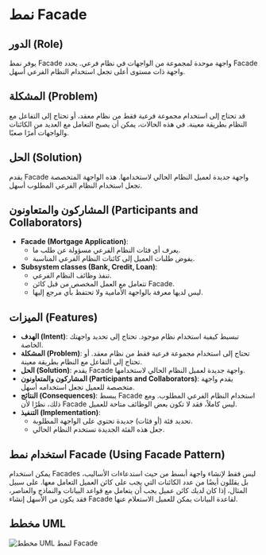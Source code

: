# نمط Facade

## الدور (Role)

يوفر نمط Facade واجهة موحدة لمجموعة من الواجهات في نظام فرعي. يحدد Facade واجهة ذات مستوى أعلى تجعل استخدام النظام الفرعي أسهل.

## المشكلة (Problem)

قد تحتاج إلى استخدام مجموعة فرعية فقط من نظام معقد، أو تحتاج إلى التفاعل مع النظام بطريقة معينة. في هذه الحالات، يمكن أن يصبح التعامل مع العديد من الكائنات والواجهات أمرًا صعبًا.

## الحل (Solution)

يقدم Facade واجهة جديدة لعميل النظام الحالي لاستخدامها. هذه الواجهة المتخصصة تجعل استخدام النظام الفرعي المطلوب أسهل.

## المشاركون والمتعاونون (Participants and Collaborators)

*   **Facade (Mortgage Application)**:
    *   يعرف أي فئات النظام الفرعي مسؤولة عن طلب ما.
    *   يفوض طلبات العميل إلى كائنات النظام الفرعي المناسبة.
*   **Subsystem classes (Bank, Credit, Loan)**:
    *   تنفذ وظائف النظام الفرعي.
    *   تتعامل مع العمل المخصص من قبل كائن Facade.
    *   ليس لديها معرفة بالواجهة الأمامية ولا تحتفظ بأي مرجع إليها.

## الميزات (Features)

*   **الهدف (Intent)**: تبسيط كيفية استخدام نظام موجود. تحتاج إلى تحديد واجهتك الخاصة.
*   **المشكلة (Problem)**: تحتاج إلى استخدام مجموعة فرعية فقط من نظام معقد. أو تحتاج إلى التفاعل مع النظام بطريقة معينة.
*   **الحل (Solution)**: يقدم Facade واجهة جديدة لعميل النظام الحالي لاستخدامها.
*   **المشاركون والمتعاونون (Participants and Collaborators)**: يقدم واجهة متخصصة للعميل تجعل استخدامه أسهل.
*   **النتائج (Consequences)**: يبسط Facade استخدام النظام الفرعي المطلوب. ومع ذلك، نظرًا لأن Facade ليس كاملاً، فقد لا تكون بعض الوظائف متاحة للعميل.
*   **التنفيذ (Implementation)**:
    *   تحديد فئة (أو فئات) جديدة تحتوي على الواجهة المطلوبة.
    *   جعل هذه الفئة الجديدة تستخدم النظام الحالي.

## استخدام نمط Facade (Using Facade Pattern)

يمكن استخدام Facades ليس فقط لإنشاء واجهة أبسط من حيث استدعاءات الأساليب، بل يقللون أيضًا من عدد الكائنات التي يجب على كائن العميل التعامل معها. على سبيل المثال، إذا كان لديك كائن عميل يجب أن يتعامل مع قواعد البيانات والنماذج والعناصر، فقد يكون من الأسهل إنشاء Facade لقاعدة البيانات يمكن للعميل الاستعلام عنها.

<!-- شرح مُعد بواسطة AI بناءً على المحاضرة: AdvProglec1.pptx -->



## مخطط UML

![مخطط UML لنمط Facade](/home/ubuntu/explanations/assets/facade_uml.png)


